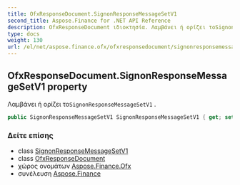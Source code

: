 ```yaml
---
title: OfxResponseDocument.SignonResponseMessageSetV1
second_title: Aspose.Finance for .NET API Reference
description: OfxResponseDocument ιδιοκτησία. Λαμβάνει ή ορίζει τοSignonResponseMessageSetV1 .
type: docs
weight: 130
url: /el/net/aspose.finance.ofx/ofxresponsedocument/signonresponsemessagesetv1/
---
```

## OfxResponseDocument.SignonResponseMessageSetV1 property

Λαμβάνει ή ορίζει το`SignonResponseMessageSetV1` .

```csharp
public SignonResponseMessageSetV1 SignonResponseMessageSetV1 { get; set; }
```

### Δείτε επίσης

* class [SignonResponseMessageSetV1](../../signonresponsemessagesetv1/)
* class [OfxResponseDocument](../)
* χώρος ονομάτων [Aspose.Finance.Ofx](../../ofxresponsedocument/)
* συνέλευση [Aspose.Finance](../../../)


